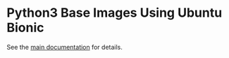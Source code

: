 # Python3 Base Images Using Ubuntu Bionic

See the [main documentation](https://dockyard.readthedocs.io/en/latest/python-images.html#biopy3)
for details.
